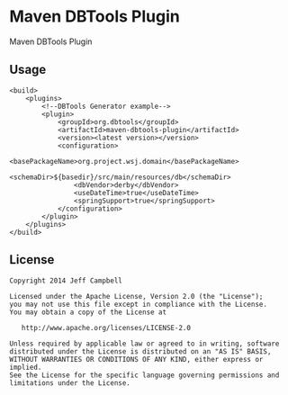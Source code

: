 Maven DBTools Plugin
=================

Maven DBTools Plugin


Usage
-----
    <build>
        <plugins>
            <!--DBTools Generator example-->
            <plugin>
                <groupId>org.dbtools</groupId>
                <artifactId>maven-dbtools-plugin</artifactId>
                <version><latest version></version>
                <configuration>
                    <basePackageName>org.project.wsj.domain</basePackageName>
                    <schemaDir>${basedir}/src/main/resources/db</schemaDir>
                    <dbVendor>derby</dbVendor>
                    <useDateTime>true</useDateTime>
                    <springSupport>true</springSupport>
                </configuration>
            </plugin>
        </plugins>
    </build>


License
-------

    Copyright 2014 Jeff Campbell

    Licensed under the Apache License, Version 2.0 (the "License");
    you may not use this file except in compliance with the License.
    You may obtain a copy of the License at

       http://www.apache.org/licenses/LICENSE-2.0

    Unless required by applicable law or agreed to in writing, software
    distributed under the License is distributed on an "AS IS" BASIS,
    WITHOUT WARRANTIES OR CONDITIONS OF ANY KIND, either express or implied.
    See the License for the specific language governing permissions and
    limitations under the License.

